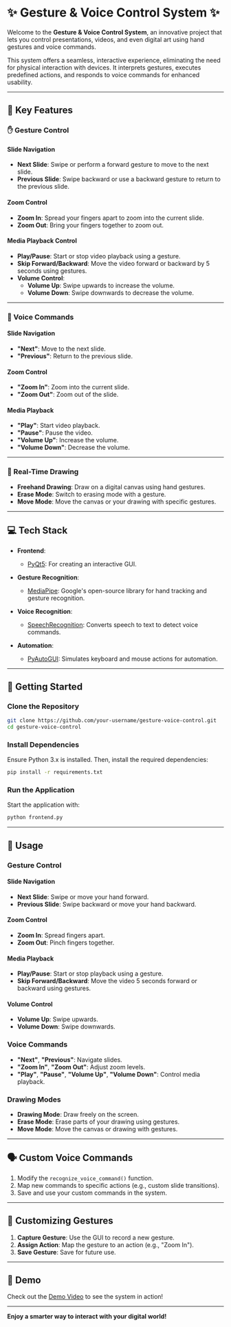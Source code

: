
# ✨ Gesture & Voice Control System ✨  

Welcome to the **Gesture & Voice Control System**, an innovative project that lets you control presentations, videos, and even digital art using hand gestures and voice commands.  

This system offers a seamless, interactive experience, eliminating the need for physical interaction with devices. It interprets gestures, executes predefined actions, and responds to voice commands for enhanced usability.  

---

## 🌟 Key Features  

### ✋ Gesture Control  

#### Slide Navigation  
- **Next Slide**: Swipe or perform a forward gesture to move to the next slide.  
- **Previous Slide**: Swipe backward or use a backward gesture to return to the previous slide.  

#### Zoom Control  
- **Zoom In**: Spread your fingers apart to zoom into the current slide.  
- **Zoom Out**: Bring your fingers together to zoom out.  

#### Media Playback Control  
- **Play/Pause**: Start or stop video playback using a gesture.  
- **Skip Forward/Backward**: Move the video forward or backward by 5 seconds using gestures.  
- **Volume Control**:  
  - **Volume Up**: Swipe upwards to increase the volume.  
  - **Volume Down**: Swipe downwards to decrease the volume.  

---

### 🎤 Voice Commands  

#### Slide Navigation  
- **"Next"**: Move to the next slide.  
- **"Previous"**: Return to the previous slide.  

#### Zoom Control  
- **"Zoom In"**: Zoom into the current slide.  
- **"Zoom Out"**: Zoom out of the slide.  

#### Media Playback  
- **"Play"**: Start video playback.  
- **"Pause"**: Pause the video.  
- **"Volume Up"**: Increase the volume.  
- **"Volume Down"**: Decrease the volume.  

---

### 🎨 Real-Time Drawing  

- **Freehand Drawing**: Draw on a digital canvas using hand gestures.  
- **Erase Mode**: Switch to erasing mode with a gesture.  
- **Move Mode**: Move the canvas or your drawing with specific gestures.  

---

## 💻 Tech Stack  

- **Frontend**:  
  - [PyQt5](https://riverbankcomputing.com/software/pyqt/intro): For creating an interactive GUI.  

- **Gesture Recognition**:  
  - [MediaPipe](https://mediapipe.dev/): Google's open-source library for hand tracking and gesture recognition.  

- **Voice Recognition**:  
  - [SpeechRecognition](https://pypi.org/project/SpeechRecognition/): Converts speech to text to detect voice commands.  

- **Automation**:  
  - [PyAutoGUI](https://pyautogui.readthedocs.io/en/latest/): Simulates keyboard and mouse actions for automation.  

---

## 🚀 Getting Started  

### Clone the Repository  
```bash  
git clone https://github.com/your-username/gesture-voice-control.git  
cd gesture-voice-control  
```  

### Install Dependencies  
Ensure Python 3.x is installed. Then, install the required dependencies:  
```bash  
pip install -r requirements.txt  
```  

### Run the Application  
Start the application with:  
```bash  
python frontend.py  
```  

---

## 🔧 Usage  

### Gesture Control  

#### Slide Navigation  
- **Next Slide**: Swipe or move your hand forward.  
- **Previous Slide**: Swipe backward or move your hand backward.  

#### Zoom Control  
- **Zoom In**: Spread fingers apart.  
- **Zoom Out**: Pinch fingers together.  

#### Media Playback  
- **Play/Pause**: Start or stop playback using a gesture.  
- **Skip Forward/Backward**: Move the video 5 seconds forward or backward using gestures.  

#### Volume Control  
- **Volume Up**: Swipe upwards.  
- **Volume Down**: Swipe downwards.  

### Voice Commands  

- **"Next"**, **"Previous"**: Navigate slides.  
- **"Zoom In"**, **"Zoom Out"**: Adjust zoom levels.  
- **"Play"**, **"Pause"**, **"Volume Up"**, **"Volume Down"**: Control media playback.  

### Drawing Modes  

- **Drawing Mode**: Draw freely on the screen.  
- **Erase Mode**: Erase parts of your drawing using gestures.  
- **Move Mode**: Move the canvas or drawing with gestures.  

---

## 🗣️ Custom Voice Commands  

1. Modify the `recognize_voice_command()` function.  
2. Map new commands to specific actions (e.g., custom slide transitions).  
3. Save and use your custom commands in the system.  

---

## 🎨 Customizing Gestures  

1. **Capture Gesture**: Use the GUI to record a new gesture.  
2. **Assign Action**: Map the gesture to an action (e.g., "Zoom In").  
3. **Save Gesture**: Save for future use.  

---

## 🎥 Demo  

Check out the [Demo Video](#) to see the system in action!  

---

**Enjoy a smarter way to interact with your digital world!**  

